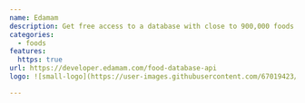 ```yaml
---
name: Edamam
description: Get free access to a database with close to 900,000 foods and over 680,000 unique UPC codes.
categories:
  - foods
features:
  https: true
url: https://developer.edamam.com/food-database-api
logo: ![small-logo](https://user-images.githubusercontent.com/67019423/193456793-834cee23-1d15-4cfb-8eed-04bdaf733bdb.png)

---
```

